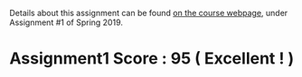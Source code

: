 Details about this assignment can be found [on the course webpage](http://cs231n.github.io/), under Assignment #1 of Spring 2019.

# Assignment1 Score : 95 ( Excellent ! ) 